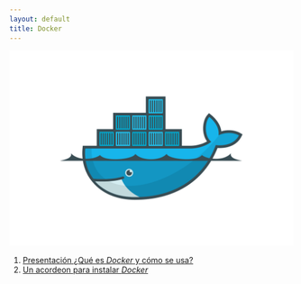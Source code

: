 ```yaml
---
layout: default
title: Docker
---
```


![](imagenes/docker-logo.png)

1. [Presentación ¿Qué es *Docker* y cómo se usa?](intro-docker.slides.html)
2. [Un acordeon para instalar *Docker*](instalacion.html)
